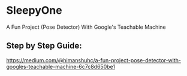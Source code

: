 # SleepyOne
A Fun Project (Pose Detector) With Google's Teachable Machine

## Step by Step Guide:
https://medium.com/@himanshuhc/a-fun-project-pose-detector-with-googles-teachable-machine-6c7c8d650be1
